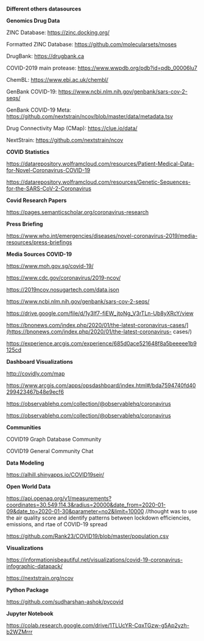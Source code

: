 **Different others datasources**

**Genomics Drug Data**

ZINC Database: https://zinc.docking.org/

Formatted ZINC Database: https://github.com/molecularsets/moses

DrugBank: https://drugbank.ca

COVID-2019 main protease: https://www.wwpdb.org/pdb?id=pdb_00006lu7

ChemBL: https://www.ebi.ac.uk/chembl/

GenBank COVID-19: https://www.ncbi.nlm.nih.gov/genbank/sars-cov-2-seqs/

GenBank COVID-19 Meta: https://github.com/nextstrain/ncov/blob/master/data/metadata.tsv

Drug Connectivity Map (CMap): https://clue.io/data/

NextStrain: https://github.com/nextstrain/ncov

**COVID Statistics**

https://datarepository.wolframcloud.com/resources/Patient-Medical-Data-for-Novel-Coronavirus-COVID-19

https://datarepository.wolframcloud.com/resources/Genetic-Sequences-for-the-SARS-CoV-2-Coronavirus

**Covid Research Papers**

https://pages.semanticscholar.org/coronavirus-research

**Press Briefing**

https://www.who.int/emergencies/diseases/novel-coronavirus-2019/media-resources/press-briefings

**Media Sources COVID-19**

https://www.moh.gov.sg/covid-19/

https://www.cdc.gov/coronavirus/2019-ncov/

https://2019ncov.nosugartech.com/data.json

https://www.ncbi.nlm.nih.gov/genbank/sars-cov-2-seqs/

https://drive.google.com/file/d/1y3lf7-fiEW_jtoNg_V3rTLn-Ub8yXRcY/view

https://bnonews.com/index.php/2020/01/the-latest-coronavirus-cases/](https://bnonews.com/index.php/2020/01/the-latest-coronavirus-
cases/)

https://experience.arcgis.com/experience/685d0ace521648f8a5beeeee1b9125cd

**Dashboard Visualizations**

http://covidly.com/map

https://www.arcgis.com/apps/opsdashboard/index.html#/bda7594740fd40299423467b48e9ecf6

https://observablehq.com/collection/@observablehq/coronavirus

https://observablehq.com/collection/@observablehq/coronavirus

**Communities**

COVID19 Graph Database Community

COVID19 General Community Chat

**Data Modeling**

https://alhill.shinyapps.io/COVID19seir/

**Open World Data**

https://api.openaq.org/v1/measurements?coordinates=30.549,114.3&radius=20000&date_from=2020-01-09&date_to=2020-01-30&parameter=no2&limit=10000 //thought was to use the air quality score and identify patterns between lockdown efficiencies, emissions, and rtae of COVID-19 spread

https://github.com/Rank23/COVID19/blob/master/population.csv

**Visualizations**

https://informationisbeautiful.net/visualizations/covid-19-coronavirus-infographic-datapack/

https://nextstrain.org/ncov

**Python Package**

https://github.com/sudharshan-ashok/pycovid

**Jupyter Notebook**

https://colab.research.google.com/drive/1TLUcYR-CqxTGzw-g5Ap2yzh-b2WZMrrr


